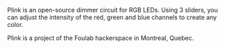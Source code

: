 Plink is an open-source dimmer circuit for RGB LEDs. Using 3 sliders, you can adjust the intensity of the red, green and blue channels to create any color.

Plink is a project of the Foulab hackerspace in Montreal, Quebec.